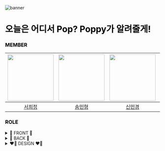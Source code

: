 <!-- main image -->
<img src="https://cdn.discordapp.com/attachments/1303232654111674409/1309082679848861736/Poppy.png?ex=67458fc0&is=67443e40&hm=770648a01f346fb8dd290b475d8ddb39e1cbb60f9e6e491b3e5049447604c5cd&" alt="banner" />

<h1 style="color: black"> 오늘은 어디서 Pop? Poppy가 알려줄게!</h1>

<h3 style="color: black">
  MEMBER
</h3>

</summary>

| <img src="https://avatars.githubusercontent.com/u/112850550?v=4" width="150px" /> | <img src="https://avatars.githubusercontent.com/u/91649302?v=4" width="150px" />  | <img src="https://avatars.githubusercontent.com/u/187611980?v=4" width="150px" /> | <img src="https://avatars.githubusercontent.com/u/50512426?v=4" width="150px" /> | <img src="https://avatars.githubusercontent.com/u/86273335?v=4" width="150px" /> | <img src="https://avatars.githubusercontent.com/u/134580213?v=4" width="150px" /> | <img src="https://avatars.githubusercontent.com/u/81540977?v=4" width="150px" /> |
| :-------------------------------------------------------------------------------: | :-------------------------------------------------------------------------------: | :------------------------------------------------------------------------------: | :-------------------------------------------------------------------------------: | :------------------------------------------------------------------------------: | :------------------------------------------------------------------------------: | :------------------------------------------------------------------------------: |
|                       [서희정](https://github.com/Hxxjeong)                       |                       [송민형](https://github.com/minyongs)                        |                      [신민경](https://github.com/joannesla)                       |                     [오세원](https://github.com/muse9312)                      |                       [유호범](https://github.com/enjoylonelines)                       |                      [윤혜원](https://github.com/oniwon)                       |                       [이동규](https://github.com/Astro7145)                       |

<summary>

<h3 style="color: black">
  ROLE
</h3>

</summary>

 <details>
  <summary>🐰 FRONT 🐰</summary>
  <div>

| <img src="https://avatars.githubusercontent.com/u/50512426?v=4" width="150px" /> | <img src="https://avatars.githubusercontent.com/u/86273335?v=4" width="150px" /> | <img src="https://avatars.githubusercontent.com/u/81540977?v=4" width="150px" /> |
| :------------------------------------------------------------------------------: | :------------------------------------------------------------------------------: | :------------------------------------------------------------------------------: |
|                     [오세원](https://github.com/muse9312)                      |                       [유호범](https://github.com/enjoylonelines)                       |                       [이동규](https://github.com/Astro7145)                       |

  </div>
  </details>

 <details>
  <summary>🐢 BACK 🐢</summary>
  <div>

| <img src="https://avatars.githubusercontent.com/u/112850550?v=4" width="150px" /> | <img src="https://avatars.githubusercontent.com/u/91649302?v=4" width="150px" />  | <img src="https://avatars.githubusercontent.com/u/134580213?v=4" width="150px" /> |
| :-------------------------------------------------------------------------------: | :-------------------------------------------------------------------------------: | :------------------------------------------------------------------------------: |
|                       [서희정](https://github.com/Hxxjeong)                       |                       [송민형](https://github.com/minyongs)                        |                      [윤혜원](https://github.com/oniwon)                       |

</div>
</details>

<details>
  <summary>❤️‍🔥 DESIGN ❤️‍🔥 </summary>
  <div>

| <img src="https://avatars.githubusercontent.com/u/187611980?v=4" width="150px" /> |
| :-------------------------------------------------------------------------------: |
|                       [신민경](https://github.com/joannesla)                     |

  </div>
  </details>

</details>
